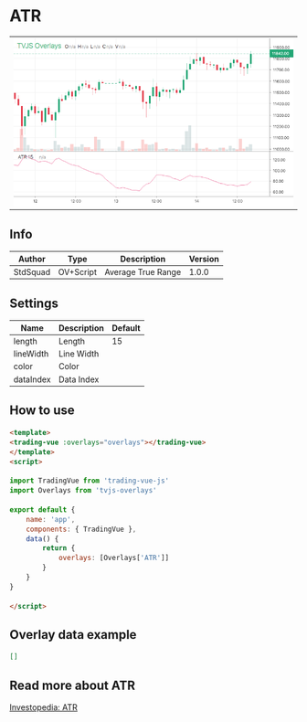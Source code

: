 
# ATR

<table><tr><td>
  <img width="800" heigth="480" src="screen.png" alt="screen">
</td></tr></table>

## Info

| Author | Type | Description | Version |
| ------ | ---- | ----------- | ------- |
| StdSquad | OV+Script | Average True Range | 1.0.0 |


## Settings

| Name | Description | Default |
| ---- | ----------- | ------- |
| length | Length | 15 |
| lineWidth | Line Width |  |
| color | Color |  |
| dataIndex | Data Index |  |

## How to use

```html
<template>
<trading-vue :overlays="overlays"></trading-vue>
</template>
<script>

import TradingVue from 'trading-vue-js'
import Overlays from 'tvjs-overlays'

export default {
    name: 'app',
    components: { TradingVue },
    data() {
        return {
            overlays: [Overlays['ATR']]
        }
    }
}

</script>

```

## Overlay data example

```json
[]
```

## Read more about ATR

[Investopedia: ATR](https://www.investopedia.com/search?q=ATR)

